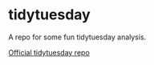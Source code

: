 # tidytuesday
A repo for some fun tidytuesday analysis.

[Official tidytuesday repo](https://github.com/rfordatascience/tidytuesday)
